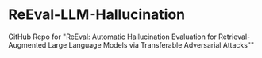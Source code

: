 # ReEval-LLM-Hallucination
GitHub Repo for "ReEval: Automatic Hallucination Evaluation for Retrieval-Augmented Large Language Models via Transferable Adversarial Attacks""
